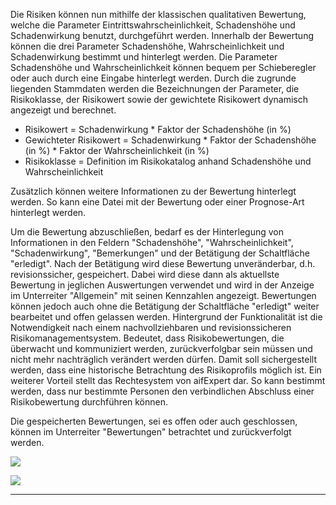 Die Risiken können nun mithilfe der klassischen qualitativen Bewertung, welche die Parameter Eintrittswahrscheinlichkeit, Schadenshöhe und Schadenwirkung benutzt, durchgeführt werden.  Innerhalb der Bewertung können die drei Parameter Schadenshöhe, Wahrscheinlichkeit und Schadenwirkung bestimmt und hinterlegt werden. Die Parameter Schadenshöhe und Wahrscheinlichkeit können bequem per Schieberegler oder auch durch eine Eingabe hinterlegt werden. Durch die zugrunde liegenden Stammdaten werden die Bezeichnungen der Parameter, die Risikoklasse, der Risikowert sowie der gewichtete Risikowert dynamisch angezeigt und berechnet. 

 - Risikowert = Schadenwirkung * Faktor der Schadenshöhe (in %)
 - Gewichteter Risikowert = Schadenwirkung * Faktor der Schadenshöhe (in %) * Faktor der Wahrscheinlichkeit (in %)
 - Risikoklasse = Definition im Risikokatalog anhand Schadenshöhe und Wahrscheinlichkeit

Zusätzlich können weitere Informationen zu der Bewertung hinterlegt werden. So kann eine Datei mit der Bewertung oder einer Prognose-Art hinterlegt werden. 

Um die Bewertung abzuschließen, bedarf es der Hinterlegung von Informationen in den Feldern "Schadenshöhe", "Wahrscheinlichkeit", "Schadenwirkung", "Bemerkungen" und der Betätigung der Schaltfläche "erledigt". Nach der Betätigung wird diese Bewertung unveränderbar, d.h. revisionssicher, gespeichert. Dabei wird diese dann als aktuellste Bewertung in jeglichen Auswertungen verwendet und wird in der Anzeige im Unterreiter "Allgemein" mit seinen Kennzahlen angezeigt. Bewertungen können jedoch auch ohne die Betätigung der Schaltfläche "erledigt" weiter bearbeitet und offen gelassen werden. Hintergrund der Funktionalität ist die Notwendigkeit nach einem nachvollziehbaren und revisionssicheren Risikomanagementsystem. Bedeutet, dass Risikobewertungen, die überwacht und kommuniziert werden,  zurückverfolgbar sein müssen und nicht mehr nachträglich verändert werden dürfen. Damit soll sichergestellt werden, dass eine historische Betrachtung des Risikoprofils möglich ist. Ein weiterer Vorteil stellt das Rechtesystem von aifExpert dar. So kann bestimmt werden, dass nur bestimmte Personen den verbindlichen Abschluss einer Risikobewertung durchführen können.

Die gespeicherten Bewertungen, sei es offen oder auch geschlossen, können im Unterreiter "Bewertungen" betrachtet und zurückverfolgt werden.

![](http://xpecto.github.io/docs/aifExpert/aifExpert_Risiko12.png)

![](http://xpecto.github.io/docs/aifExpert/aifExpert_Risiko13.png)

----------
